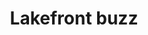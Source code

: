 ---
title: "Lakefront buzz"
image: "wine.jpg"
exif:
  location:
    name: "Chicago, IL"
rating: 8
---